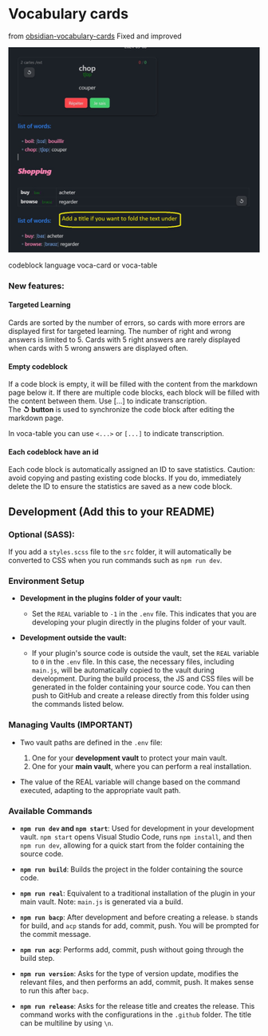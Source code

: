 # Vocabulary cards

from [obsidian-vocabulary-cards](https://github.com/meniam/obsidian-vocabulary-cards)
Fixed and improved

![alt text](assets/example.jpg)

codeblock language voca-card or voca-table

### New features:

#### **Targeted Learning**

Cards are sorted by the number of errors, so cards with more errors are displayed first for targeted learning. The number of right and wrong answers is limited to 5. Cards with 5 right answers are rarely displayed when cards with 5 wrong answers are displayed often.  

#### **Empty codeblock**

If a code block is empty, it will be filled with the content from the markdown page below it. If there are multiple code blocks, each block will be filled with the content between them. 
Use [...] to indicate transcription.  
The **↺ button** is used to synchronize the code block after editing the markdown page.

In voca-table you can use `<...>` or `[...]` to indicate transcription.

#### **Each codeblock have an id**

Each code block is automatically assigned an ID to save statistics. Caution: avoid copying and pasting existing code blocks. If you do, immediately delete the ID to ensure the statistics are saved as a new code block.

## Development (Add this to your README)

### Optional (SASS):

If you add a `styles.scss` file to the `src` folder, it will automatically be converted to CSS when you run commands such as `npm run dev`.

### Environment Setup

- **Development in the plugins folder of your vault:**

  - Set the `REAL` variable to `-1` in the `.env` file. This indicates that you are developing your plugin directly in the plugins folder of your vault.

- **Development outside the vault:**
  - If your plugin's source code is outside the vault, set the `REAL` variable to `0` in the `.env` file. In this case, the necessary files, including `main.js`, will be automatically copied to the vault during development. During the build process, the JS and CSS files will be generated in the folder containing your source code. You can then push to GitHub and create a release directly from this folder using the commands listed below.

### Managing Vaults (IMPORTANT)

- Two vault paths are defined in the `.env` file:

  1. One for your **development vault** to protect your main vault.
  2. One for your **main vault**, where you can perform a real installation.

- The value of the REAL variable will change based on the command executed, adapting to the appropriate vault path.  

### Available Commands

- **`npm run dev` and `npm start`**: Used for development in your development vault. `npm start` opens Visual Studio Code, runs `npm install`, and then `npm run dev`, allowing for a quick start from the folder containing the source code.

- **`npm run build`**: Builds the project in the folder containing the source code.

- **`npm run real`**: Equivalent to a traditional installation of the plugin in your main vault. Note: `main.js` is generated via a build.

- **`npm run bacp`**: After development and before creating a release. `b` stands for build, and `acp` stands for add, commit, push. You will be prompted for the commit message.

- **`npm run acp`**: Performs add, commit, push without going through the build step.

- **`npm run version`**: Asks for the type of version update, modifies the relevant files, and then performs an add, commit, push. It makes sense to run this after `bacp`.

- **`npm run release`**: Asks for the release title and creates the release. This command works with the configurations in the `.github` folder. The title can be multiline by using `\n`.

